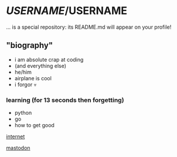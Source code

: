 # $USERNAME/$USERNAME

... is a special repository: its README.md will appear on your profile!

## "biography"

- i am absolute crap at coding
- (and everything else)
- he/him
- airplane is cool
- i forgor 💀

### learning (for 13 seconds then forgetting)
- python
- go
- how to get good

[internet](https://suhas.one)

[mastodon](https://mstdn.social/@zeromomentum)
